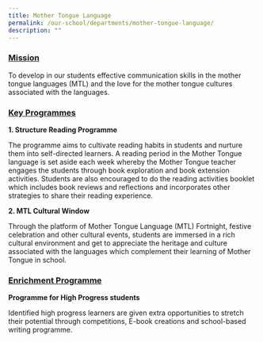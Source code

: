 ```yaml
---
title: Mother Tongue Language
permalink: /our-school/departments/mother-tongue-language/
description: ""
---
```





<h3><span style="text-decoration: underline;"><strong>Mission</strong></span></h3>
<p>To develop in our students effective communication skills in the mother tongue languages (MTL) and&nbsp;the love for the mother tongue cultures associated with the languages.</p>
<h3><span style="text-decoration: underline;"><strong>Key Programmes</strong></span></h3>
<p><strong>1. Structure Reading Programme</strong></p>
<p>The programme aims to cultivate reading habits in students and nurture them into self-directed learners. A reading period in the Mother Tongue language is set aside&nbsp;each week&nbsp;whereby the Mother Tongue teacher engages the students through book exploration and book extension activities. Students are also encouraged to do the reading activities booklet which includes book reviews and reflections and incorporates other strategies&nbsp;to share their reading experience.</p>
<p><strong>2. MTL Cultural Window</strong></p>
<p>Through the platform of Mother Tongue Language (MTL) Fortnight, festive celebration and other cultural events, students are immersed in a rich cultural&nbsp;environment and get&nbsp;to appreciate the heritage and culture associated with the languages which complement their learning of Mother Tongue in school.</p>
<h3><span style="text-decoration: underline;"><strong>Enrichment Programme</strong></span></h3>
<p><strong>Programme&nbsp;for High Progress students</strong></p>
<p>Identified high progress learners are given extra opportunities to stretch their potential through competitions, E-book creations and school-based writing programme.</p>